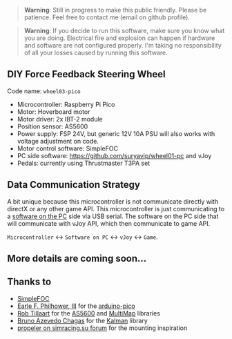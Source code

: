 > **Warning**:
> Still in progress to make this public friendly. Please be patience. Feel free to contact me (email on github profile).

> **Warning**:
> If you decide to run this software, make sure you know what you are doing.
> Electrical fire and explosion can happen if hardware and software are not configured properly.
> I'm taking no responsibility of all your losses caused by running this software.

## DIY Force Feedback Steering Wheel
Code name: `wheel03-pico`

- Microcontroller: Raspberry Pi Pico
- Motor: Hoverboard motor
- Motor driver: 2x IBT-2 module
- Position sensor: AS5600
- Power supply: FSP 24V, but generic 12V 10A PSU will also works with voltage adjustment on code.
- Motor control software: SimpleFOC
- PC side software: https://github.com/suryavip/wheel01-pc and vJoy
- Pedals: currently using Thrustmaster T3PA set

## Data Communication Strategy
A bit unique because this microcontroller is not communicate directly with directX or any other game API.
This microcontroller is just communicating to a [software on the PC](https://github.com/suryavip/wheel01-pc) side via USB serial.
The software on the PC side that will communicate with vJoy API, which then communicate to game API.

`Microcontroller` ↔ `Software on PC` ↔ `vJoy` ↔ `Game`.

## More details are coming soon...

## Thanks to
- [SimpleFOC](https://simplefoc.com/)
- [Earle F. Philhower, III](https://github.com/earlephilhower) for the [arduino-pico](https://github.com/earlephilhower/arduino-pico)
- [Rob Tillaart](https://github.com/RobTillaart) for the [AS5600](https://github.com/RobTillaart/AS5600) and [MultiMap](https://github.com/RobTillaart/MultiMap) libraries
- [Bruno Azevedo Chagas](https://github.com/bachagas) for the [Kalman](https://github.com/bachagas/Kalman) library
- [propeler on simracing.su forum](https://forum.simracing.su/profile/5730-propeler/) for the mounting inspiration

